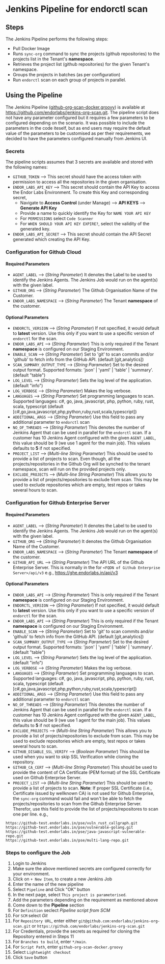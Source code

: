# Jenkins Pipeline for endorctl scan

## Steps

The Jenkins Pipeline performs the following steps:
- Pull Docker Image
- Runs `sync-org` command to sync the projects (github repositories) to the projects list in the Tenant's **namespace**.
- Retrieves the project list (github repositories) for the given Tenant's namespace.
- Groups the projects in batches (as per configuration)
- Run `endorctl` scan on each group of projects in parallel.

## Using the Pipeline
The Jenkins Pipeline ([github-org-scan-docker.groovy](https://github.com/endorlabs/jenkins-org-scan/blob/main/github-org-scan-docker.groovy)) is available at <https://github.com/endorlabs/jenkins-org-scan.git>.
The pipeline script does not have any parameter configured but it requires a few parameters to be configured depending on the scenario. It was possible to include the parameters in the code iteself, but as end users may require the default value of the  parameters to be customised as per their requirements, we decided to have the parameters configured manually from Jenkins UI.

### Secrets
The pipeline scripts assumes that 3 secrets are available and stored with the following names:

- `GITHUB_TOKEN` --> This secret should have the access token with permission to access all the repositories in the given organisation.
- `ENDOR_LABS_API_KEY` --> This secret should contain the API Key to access the Endor Labs Environment. To create this Key and corresponding secret, 
  - Navigate to **Access Control** (under Manage) --> **API KEYS** --> **Generate API Key**
  - Provide a name to quickly identify the Key for `NAME YOUR API KEY`
  - For `PERMISSIONS` select `Code Scanner`
  - For `WHEN SHOULD YOUR API KEY EXPIRE?`, select the validity of the generated key.
- `ENDOR_LABS_API_SECRET` --> This secret should contain the API Secret generated which creating the API Key.

### Configuration for Github Cloud
#### Required Parameters

- `AGENT_LABEL` --> (*String Parameter*) It denotes the Label to be used to identify the Jenkins Agents. The Jenkins Job would run on the agent(s) with the given label.
- `GITHUB_ORG` --> (*String Parameter*) The Github Organisation Name of the Customer.
- `ENDOR_LABS_NAMESPACE` --> (*String Parameter*) The Tenant **namespace** of the customer.

#### Optional Parameters

- `ENDORCTL_VERSION` --> (*String Parameter*) If not specified, it would default to **latest** version. Use this only if you want to use a specific version of `endorctl` for the scan.
- `ENDOR_LABS_API` --> (*String Parameter*) This is only required if the Tenant **namespace** is configured on our Staging Environment.
- `ENABLE_SCAN` --> (*String Parameter*) Set to 'git' to scan commits and/or 'github' to fetch info from the GitHub API. (default [git,analytics])
- `SCAN_SUMMARY_OUTPUT_TYPE` --> (*String Parameter*) Set to the desired output format. Supported formats: 'json' | 'yaml' | 'table' | 'summary'. (default "table")
- `LOG_LEVEL` --> (*String Parameter*) Sets the log level of the application. (default "info")
- `LOG_VERBOSE` --> (*String Parameter*) Makes the log verbose.
- `LANGUAGES` --> (*String Parameter*) Set programming languages to scan. Supported languages: c#, go, java, javascript, php, python, ruby, rust, scala, typescript (default [c#,go,java,javascript,php,python,ruby,rust,scala,typescript])
- `ADDITIONAL_ARGS` --> (*String Parameter*) Use this field to pass any additional parameter to `endorctl` scan
- `NO_OF_THREADS` --> (*String Parameter*) This denotes the number of Jenkins Agent that can be used in parallel for the `endorctl` scan. If a customer has 10 Jenkins Agent configured with the given `AGENT_LABEL`, this value should be 9 (we use 1 agent for the main job). This values defaults to **5** if not specified.
- `PROJECT_LIST` --> (*Multi-line String Parameter*) This should be used to provide a list of projects to scan. Even though, all the projects/repositories in the Github Org will be synched to the tenant namespace, scan will run on the provided projects only.
- `EXCLUDE_PROJECTS` --> (*Multi-line String Parameter*) This allows you to provide a list of projects/repositories to exclude from scan. This may be used to exclude repositories which are empty, test repos or takes several hours to scan.

### Configuration for Github Enterprise Server
#### Required Parameters

- `AGENT_LABEL` --> (*String Parameter*) It denotes the Label to be used to identify the Jenkins Agents. The Jenkins Job would run on the agent(s) with the given label.
- `GITHUB_ORG` --> (*String Parameter*) It denotes the Github Organisation Name of the Customer.
- `ENDOR_LABS_NAMESPACE` --> (*String Parameter*) The Tenant **namespace** of the customer.
- `GITHUB_API_URL` --> (*String Parameter*) The API URL of the Github Enterprise Server. This is normally in the for `<FQDN of Github Enterprise Server>/api/v3` e.g., <https://ghe.endorlabs.in/api/v3>

#### Optional Parameters

- `ENDOR_LABS_API` --> (*String Parameter*) This is only required if the Tenant **namespace** is configured on our Staging Environment.
- `ENDORCTL_VERSION` --> (*String Parameter*) If not specified, it would default to **latest** version. Use this only if you want to use a specific version of `endorctl` for the scan.
- `ENDOR_LABS_API` --> (*String Parameter*) This is only required if the Tenant **namespace** is configured on our Staging Environment.
- `ENABLE_SCAN` --> (*String Parameter*) Set to 'git' to scan commits and/or 'github' to fetch info from the GitHub API. (default [git,analytics])
- `SCAN_SUMMARY_OUTPUT_TYPE` --> (*String Parameter*) Set to the desired output format. Supported formats: 'json' | 'yaml' | 'table' | 'summary'. (default "table")
- `LOG_LEVEL` --> (*String Parameter*) Sets the log level of the application. (default "info")
- `LOG_VERBOSE` --> (*String Parameter*) Makes the log verbose.
- `LANGUAGES` --> (*String Parameter*) Set programming languages to scan. Supported languages: c#, go, java, javascript, php, python, ruby, rust, scala, typescript (default [c#,go,java,javascript,php,python,ruby,rust,scala,typescript])
- `ADDITIONAL_ARGS` --> (*String Parameter*) Use this field to pass any additional parameter to `endorctl` scan
- `NO_OF_THREADS` --> (*String Parameter*) This denotes the number of Jenkins Agent that can be used in parallel for the `endorctl` scan. If a customer has 10 Jenkins Agent configured with the given `AGENT_LABEL`, this value should be 9 (we use 1 agent for the main job). This values defaults to **5** if not specified.
- `EXCLUDE_PROJECTS` --> (*Multi-line String Parameter*) This allows you to provide a list of projects/repositories to exclude from scan. This may be used to exclude repositories which are empty, test repos or takes several hours to scan.
- `GITHUB_DISABLE_SSL_VERIFY` --> (*Boolean Parameter*) This should be used when you want to skip SSL Verification while cloning the repository.
- `GITHUB_CA_CERT` --> (*Multi-line String Parameter*) This should be used to provide the content of CA Certificate (PEM format) of the SSL Certificate used on Github Enterprise Server.
- `PROJECT_LIST` --> (*Multi-line String Parameter*) This should be used to provide a list of projects to scan. 
**Note**: If proper SSL Certificate (i.e., Certificate issued by wellknown CA) is not used for Github Enterprise, the `sync-org` command would fail and won't be able to fetch the projects/repositories to scan from the Github Enterprise Server. Therefor, use this field to provide the list of projects/repositores to scan one per line. e.g.,
```
https://github-test.endorlabs.in/pse/vuln_rust_callgraph.git
https://github-test.endorlabs.in/pse/vulnerable-golang.git
https://github-test.endorlabs.in/pse/java-javascript-vulnerable-repo.git
https://github-test.endorlabs.in/pse/multi-lang-repo.git
```


### Steps to configure the Job
1. Login to Jenkins
2. Make sure the above mentioned secrets are configured correctly for your environment.
3. Click on `+ New Item`, to create a new Jenkins Job
4. Enter the name of the new pipeline
5. Select `Pipeline` and Click "OK" button
6. In the next page, select `This project is parameterised`.
7. Add the parameters depending on the requirement as mentioned above
8. Come down to the **Pipeline** section
9. For `Definition` seclect *Pipeline script from SCM*
10. For `SCM` select *Git*
11. For `Repository URL`, enter either `git@github.com:endorlabs/jenkins-org-scan.git` or `https://github.com/endorlabs/jenkins-org-scan.git`
12. For Credentials, provide the secrets as required for cloning the Repository entered in Steps 11
13. For `Branches to build`, enter `*/main`.
14. For `Script Path`, enter `github-org-scan-docker.groovy`
15. Select `Lightweight checkout`
16. Click `Save` button

